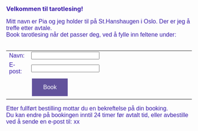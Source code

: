 <font color="391baa"> <h3>Velkommen til tarotlesing!</h3></font>
 <p style="font-family: 'Arial'; font-size: 16px; color: 391baa;">
    Mitt navn er Pia og jeg holder til p&aring;  St.Hanshaugen i Oslo. Der er jeg  	&aring;  treffe etter avtale. <br>
    Book tarotlesing n&aring;r det passer deg, ved &aring; fylle inn feltene under:<br><br>
 </p>

 <!-- FORMATER BOOKING-KNAPP -->
<style>
      input[type=submit] {
        background-color: #62529c;
        border: none;
        color: white;
        padding: 15px 30px;
        text-decoration: none;
        margin: 4px 2px;
        cursor: pointer;
         .footer {
    display: none;
  }
      }
  </style>

<!-- TABELL -->
<div id="divID">
<form action="" method="post">
  <table style="font-family: 'Arial'; font-size: 16px; color: 391baa; border:none;">
    <colgroup>
       <col span="1" style="width: 12%;">
    </colgroup>
     <tr style="border: none;">
         <td style="border: none;">Navn:</td>
         <td style="border: none;"><input type="text" name="navn" /></td>
         </tr>
     <tr style="border: none;></tr>
     <tr style="border: none;">
          <td style="border: none;">E-post:</td>
          <td style="border: none;"><input type="text" name="epost" /></td>
     </tr>
     <tr style="border: none;></tr>
     <tr style="border: none;">
         <td style="border: none;">&nbsp;</td>
         <td style="border: none;"><input style="font-family: 'Arial'; font-size: 16px;" type="submit" value="Book" /></td>
      </tr>
  </table>
</form>
</div>

<p style="font-family: 'Arial'; font-size: 16px; color: 391baa;">
Etter fullf&oslash;rt bestilling mottar du en bekreftelse p&aring; din booking.<br>
Du kan endre p&aring; bookingen inntil 24 timer f&oslash;r avtalt tid, eller avbestille ved &aring; sende en e-post til: xx <br>
</p>

